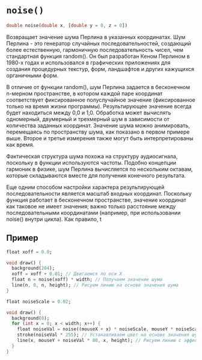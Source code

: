 # `noise()`

```dart
double noise(double x, [double y = 0, z = 0])
```

Возвращает значение шума Перлина в указанных координатах. Шум Перлина - это генератор случайных последовательностей, создающий более естественную, гармоничную последовательность чисел, чем стандартная функция random(). Он был разработан Кеном Перлином в 1980-х годах и использовался в графических приложениях для создания процедурных текстур, форм, ландшафтов и других кажущихся органичными форм.

В отличие от функции random(), шум Перлина задается в бесконечном n-мерном пространстве, в котором каждой паре координат соответствует фиксированное полуслучайное значение (фиксированное только на время жизни программы). Результирующее значение всегда будет находиться между 0,0 и 1,0. Обработка может вычислять одномерный, двумерный и трехмерный шум в зависимости от количества заданных координат. Значение шума можно анимировать, перемещаясь по пространству шума, как показано в первом примере выше. Второе и третье измерения также могут быть интерпретированы как время.

Фактическая структура шума похожа на структуру аудиосигнала, поскольку в функции используются частоты. Подобно концепции гармоник в физике, шум Перлина вычисляется по нескольким октавам, которые складываются вместе для получения конечного результата.

Еще одним способом настройки характера результирующей последовательности является масштаб входных координат. Поскольку функция работает в бесконечном пространстве, значение координат как таковое не имеет значения; важно только расстояние между последовательными координатами (например, при использовании noise() внутри цикла). Как правило, t

## Пример

```dart
float xoff = 0.0;

void draw() {
  background(204);
  xoff = xoff + 0.01; // Двигаемся по оси X
  float n = noise(xoff) * width; // Получаем значение шума
  line(n, 0, n, height); // Рисуем линию на основе значения шума
}
```

```dart
float noiseScale = 0.02;

void draw() {
  background(0);
  for (int x = 0; x < width; x++) {
    float noiseVal = noise((mouseX + x) * noiseScale, mouseY * noiseScale);
    stroke(noiseVal * 255); // Устанавливаем цвет на основе значения шума
    line(x, mouseY + noiseVal * 80, x, height); // Рисуем линию с эффектом шума
  }
}
```
